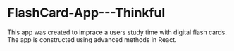 # FlashCard-App---Thinkful

This app was created to imprace a users study time with digital flash cards.
The app is constructed using advanced methods in React. 
